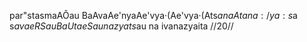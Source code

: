par"stasmaAÔau BaAvaAe'nyaAe'vya·(Ae'vya·(Ats$anaAtana: /
ya: s$a s$avaeRSau BaUtaeSau nazyats$au na ivanazyaita //20//